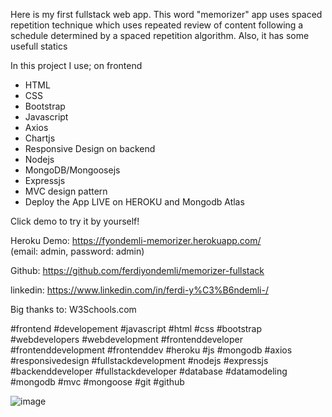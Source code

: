 Here is my first  fullstack web app. This word "memorizer" app uses spaced repetition  technique  which uses repeated review of content following a schedule determined by a spaced repetition algorithm. Also, it has some usefull statics 

In this project I use;
on frontend
- HTML
- CSS
- Bootstrap
- Javascript
- Axios
- Chartjs
- Responsive Design
on backend
- Nodejs
- MongoDB/Mongoosejs
- Expressjs
- MVC design pattern
- Deploy the App LIVE on HEROKU and Mongodb Atlas

Click demo to try it by yourself!

Heroku Demo: https://fyondemli-memorizer.herokuapp.com/  
 (email: admin, password: admin)
 
Github:  https://github.com/ferdiyondemli/memorizer-fullstack

linkedin: https://www.linkedin.com/in/ferdi-y%C3%B6ndemli-/

Big thanks to:   W3Schools.com  

#frontend #developement #javascript #html #css #bootstrap #webdevelopers #webdevelopment #frontenddeveloper #frontenddevelopment #frontenddev #heroku
  #js #mongodb  #axios #responsivedesign  #fullstackdevelopment   #nodejs #expressjs  #backenddeveloper #fullstackdeveloper #database #datamodeling #mongodb #mvc #mongoose #git #github


![image](https://user-images.githubusercontent.com/36507824/187738290-922fcf76-9c5e-4082-b162-5763ce069f44.png)

